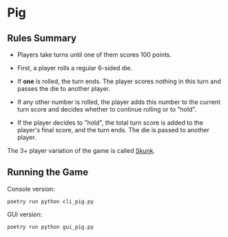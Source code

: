 # Pig

## Rules Summary

- Players take turns until one of them scores 100 points.

- First, a player rolls a regular 6-sided die.

- If **one** is rolled, the turn ends. The player scores nothing in this turn and passes the die to another player.

- If any other number is rolled, the player adds this number to the current turn score and decides whether to continue rolling or to "hold".

- If the player decides to "hold", the total turn score is added to the player's final score, and the turn ends. The die is passed to another player.

The 3+ player variation of the game is called [Skunk](https://boardgamegeek.com/boardgame/3425/skunk).

## Running the Game

Console version:

```shell
poetry run python cli_pig.py
```

GUI version:

```shell
poetry run python gui_pig.py
```
